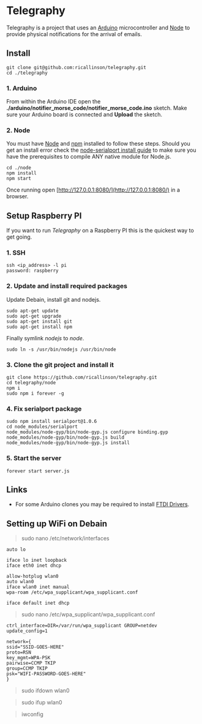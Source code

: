# Telegraphy

Telegraphy is a project that uses an [Arduino](http://www.arduino.cc/) microcontroller and [Node](http://nodejs.org/) to provide physical notifications for the arrival of emails.

## Install

    git clone git@github.com:ricallinson/telegraphy.git
    cd ./telegraphy

### 1. Arduino

From within the Arduino IDE open the __./arduino/notifier_morse_code/notifier_morse_code.ino__ sketch. Make sure your Arduino board is connected and __Upload__ the sketch.

### 2. Node

You must have [Node](http://nodejs.org/) and [npm](https://npmjs.org/) installed to follow these steps. Should you get an install error check the [node-serialport install guide](https://github.com/voodootikigod/node-serialport#to-install) to make sure you have the prerequisites to compile ANY native module for Node.js.

    cd ./node
    npm install
    npm start

Once running open [http://127.0.0.1:8080/](http://127.0.0.1:8080/) in a browser.

## Setup Raspberry PI

If you want to run _Telegraphy_ on a Raspberry PI this is the quickest way to get going.

### 1. SSH

    ssh <ip_address> -l pi
    password: raspberry

### 2. Update and install required packages

Update Debain, install git and nodejs.

    sudo apt-get update
    sudo apt-get upgrade
    sudo apt-get install git
    sudo apt-get install npm
<!--
Install the latest version of Nodejs (https://github.com/joyent/node/wiki/Installing-Node.js-via-package-manager#debian-lmde). Note: this takes over 2 hours on the Raspberry PI!

    sudo apt-get install python g++ make checkinstall
    mkdir ~/src && cd $_
    wget -N http://nodejs.org/dist/node-latest.tar.gz
    tar xzvf node-latest.tar.gz && cd node-v*
    ./configure
    checkinstall #(remove the "v" in front of the version number in the dialog)
    sudo dpkg -i node_*
-->

Finally symlink _nodejs_ to _node_.

    sudo ln -s /usr/bin/nodejs /usr/bin/node

### 3. Clone the git project and install it

    git clone https://github.com/ricallinson/telegraphy.git
    cd telegraphy/node
    npm i
    sudo npm i forever -g

### 4. Fix serialport package

    sudo npm install serialport@1.0.6
    cd node_modules/serialport
    node_modules/node-gyp/bin/node-gyp.js configure binding.gyp
    node_modules/node-gyp/bin/node-gyp.js build
    node_modules/node-gyp/bin/node-gyp.js install

### 5. Start the server

    forever start server.js

## Links

* For some Arduino clones you may be required to install [FTDI Drivers](http://www.ftdichip.com/Drivers/VCP.htm).

## Setting up WiFi on Debain

> sudo nano /etc/network/interfaces

    auto lo

    iface lo inet loopback
    iface eth0 inet dhcp

    allow-hotplug wlan0
    auto wlan0
    iface wlan0 inet manual
    wpa-roam /etc/wpa_supplicant/wpa_supplicant.conf

    iface default inet dhcp

> sudo nano /etc/wpa_supplicant/wpa_supplicant.conf

    ctrl_interface=DIR=/var/run/wpa_supplicant GROUP=netdev
    update_config=1

    network={
    ssid="SSID-GOES-HERE"
    proto=RSN
    key_mgmt=WPA-PSK
    pairwise=CCMP TKIP
    group=CCMP TKIP
    psk="WIFI-PASSWORD-GOES-HERE"
    }

> sudo ifdown wlan0

> sudo ifup wlan0

> iwconfig
